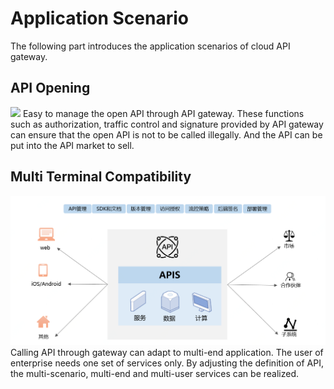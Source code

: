 # Application Scenario

The following part introduces the application scenarios of cloud API gateway.


## API Opening
![](https://github.com/jdcloudcom/cn/blob/edit/image/Internet-Middleware/API-Gateway/%E5%9C%BA%E6%99%AF-API%E7%94%9F%E6%80%81.png)
Easy to manage the open API through API gateway. These functions such as authorization, traffic control and signature provided by API gateway can ensure that the open API is not to be called illegally. And the API can be put into the API market to sell.


## Multi Terminal Compatibility
![](https://github.com/jdcloudcom/cn/blob/edit/image/Internet-Middleware/API-Gateway/API%E7%BD%91%E5%85%B3%E7%BB%93%E6%9E%84.png)
Calling API through gateway can adapt to multi-end application. The user of enterprise needs one set of services only. By adjusting the definition of API, the multi-scenario, multi-end and multi-user services can be realized.
